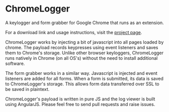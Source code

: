 ChromeLogger
================

A keylogger and form grabber for Google Chrome that runs as an extension.

For a download link and usage instructions, visit the [project page][1].

ChromeLogger works by injecting a bit of javascript into all pages loaded by chrome. The payload records keypresses using event listeners and saves them to Chrome's storage. Unlike other browser keyloggers, ChromeLogger runs natively in Chrome (on all OS's) without the need to install additional software.

The form grabber works in a similar way. Javascript is injected and event listeners are added for all forms. When a form is submitted, its data is saved to ChromeLogger's storage. This allows form data transferred over SSL to be saved in plaintext.

ChromeLogger's payload is written in pure JS and the log viewer is built using AngularJS. Please feel free to send pull requests and raise issues. 


  [1]: http://www.ericzhang.me/projects/chromelogger/
